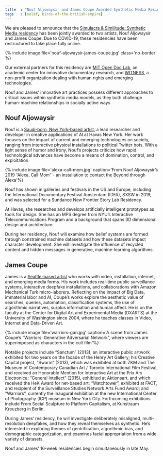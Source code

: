 ```yaml
---
title  : "Nouf Aljowaysir and James Coupe Awarded Synthetic Media Residency"
tags   : [salaf, birds-of-the-british-empire]
---
```

We are pleased to announce that the [Simulacra & Similitude: Synthetic Media residency](/open-call/2020-synthetic-media/) has been jointly awarded to two artists, Nouf Aljowaysir and James Coupe. Due to COVID-19, these residencies have been restructured to take place fully online.

{% include image file='nouf-aljowaysir-james-coupe.jpg'
   class='no-border' %}

Our external partners for this residency are [MIT Open Doc Lab](http://opendoclab.mit.edu/), an academic center for innovative documentary research, and [WITNESS](https://www.witness.org/), a non-profit organization dealing with human rights and emerging technologies.

<!--excerpt-ends-->

Nouf and James’ innovative art practices possess different approaches to critical issues within synthetic media models, as they both challenge human-machine relationships in socially active ways.

## Nouf Aljowaysir
Nouf is a [Saudi-born, New York-based artist](http://www.noufaljowaysir.com/), a lead researcher and developer in creative applications of AI at Havas New York. Her work focuses on the impact of current and emerging technologies on society, ranging from interactive physical installations to political Twitter bots. With a light sense of humor and irony, Nouf’s projects criticize how rapid technological advances have become a means of domination, control, and exploitation.

{% include image file='alexa-call-mom.jpg'
   caption='From Nouf Aljowaysir’s 2019 “Alexa, Call Mom” - an installation to contact the Beyond through Alexa'%}

Nouf has shown in galleries and festivals in the US and Europe, including the International Documentary Festival Amsterdam (IDFA), SXSW in 2019, and was selected for a Sundance New Frontier Story Lab Residency.

At Havas, she researches and develops artificially intelligent prototypes as tools for design. She has an MPS degree from NYU’s Interactive Telecommunications Program and a background that spans 3D dimensional design and architecture.

During her residency, Nouf will examine how belief systems are formed through constrained machine datasets and how these datasets impact character development. She will investigate the influence of recycled content and hidden messages in generative, machine-learning algorithms.

## James Coupe
James is a [Seattle-based artist](http://jamescoupe.com/) who works with video, installation, internet, and emerging media forms. His work includes real-time public surveillance systems, interactive deepfake installations, and collaborations with Amazon Mechanical Turk micro-laborers. Reflecting on the impact of Big Data, immaterial labor and AI, Coupe’s works explore the aesthetic value of searches, queries, automation, classification systems, the use of algorithmic narratives, surplus information and human affect. He is on the faculty at the Center for Digital Art and Experimental Media (DXARTS) at the University of Washington since 2004, where he teaches classes in Video, Internet and Data-Driven Art.

{% include image file='warriors-gan.jpg'
   caption='A scene from James Coupe’s “Warriors: Generative Adversarial Network”, where viewers are superimposed as characters in the cult film'%}

Notable projects include “Sanctum” (2013), an interactive public artwork exhibited for two years on the facade of the Henry Art Gallery; his Creative Capital project, “Swarm” (2013), which was exhibited at both ZKM and The Museum of Contemporary Canadian Art / Toronto International Film Festival, and received an Honorable Mention for Interactive Art at the Prix Ars Electronica; “General Intellect” (2015), exhibited at Aktionsart, and which received the HeK Award for net-based art; “Watchtower”, exhibited at FACT, and recipient of the Surveillance Studies Network Arts Fund Award; and “Warriors”, currently the inaugural exhibition at the new International Center of Photography (ICP) museum in New York City. Forthcoming exhibitions include From Social Sculpture to Platform Capitalism, at Kunstraum Kreuzberg in Berlin.

During James’ residency, he will investigate deliberately misaligned, multi-resolution deepfakes, and how they reveal themselves as synthetic. He’s interested in exploring themes of gentrification, algorithmic bias, and demographic categorization, and examines facial appropriation from a wide variety of datasets. 
 
Nouf and James’ 16-week residencies begin simultaneously in late May.